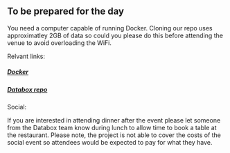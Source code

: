 ## To be prepared for the day

You need a computer capable of running Docker. Cloning our repo uses approximatley 2GB of data so could you please do this before attending the venue to avoid overloading the WiFi.

Relvant links:

##### [Docker](Docker)

##### [Databox repo](https://github.com/me-box/databox.git)

Social:

If you are interested in attending dinner after the event please let someone from the Databox team know during lunch to allow time to book a table at the restaurant. Please note, the project is not able to cover the costs of the social event so attendees would be expected to pay for what they have.